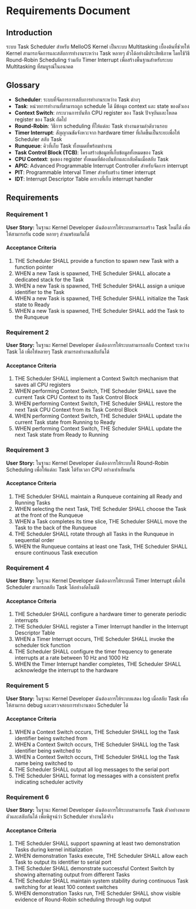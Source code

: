# Requirements Document

## Introduction

ระบบ Task Scheduler สำหรับ MelloOS Kernel เป็นระบบ Multitasking เบื้องต้นที่ช่วยให้ Kernel สามารถจัดการและสลับการทำงานระหว่าง Task หลายๆ ตัวได้อย่างมีประสิทธิภาพ โดยใช้วิธี Round-Robin Scheduling ร่วมกับ Timer Interrupt เพื่อสร้างพื้นฐานสำหรับระบบ Multitasking ที่สมบูรณ์ในอนาคต

## Glossary

- **Scheduler**: ระบบที่จัดการการสลับการทำงานระหว่าง Task ต่างๆ
- **Task**: หน่วยการทำงานที่สามารถถูก schedule ได้ มีข้อมูล context และ state ของตัวเอง
- **Context Switch**: กระบวนการบันทึก CPU register ของ Task ปัจจุบันและโหลด register ของ Task ถัดไป
- **Round-Robin**: วิธีการ scheduling ที่ให้แต่ละ Task ทำงานตามลำดับวนรอบ
- **Timer Interrupt**: สัญญาณขัดจังหวะจาก hardware timer ที่เกิดขึ้นเป็นระยะเพื่อให้ Scheduler สลับ Task
- **Runqueue**: คิวที่เก็บ Task ทั้งหมดที่พร้อมทำงาน
- **Task Control Block (TCB)**: โครงสร้างข้อมูลที่เก็บข้อมูลทั้งหมดของ Task
- **CPU Context**: ชุดของ register ทั้งหมดที่ต้องบันทึกและกลับคืนเมื่อสลับ Task
- **APIC**: Advanced Programmable Interrupt Controller สำหรับจัดการ interrupt
- **PIT**: Programmable Interval Timer สำหรับสร้าง timer interrupt
- **IDT**: Interrupt Descriptor Table ตารางที่เก็บ interrupt handler

## Requirements

### Requirement 1

**User Story:** ในฐานะ Kernel Developer ฉันต้องการให้ระบบสามารถสร้าง Task ใหม่ได้ เพื่อให้สามารถรัน code หลายๆ ส่วนพร้อมกันได้

#### Acceptance Criteria

1. THE Scheduler SHALL provide a function to spawn new Task with a function pointer
2. WHEN a new Task is spawned, THE Scheduler SHALL allocate a dedicated stack for the Task
3. WHEN a new Task is spawned, THE Scheduler SHALL assign a unique identifier to the Task
4. WHEN a new Task is spawned, THE Scheduler SHALL initialize the Task state to Ready
5. WHEN a new Task is spawned, THE Scheduler SHALL add the Task to the Runqueue

### Requirement 2

**User Story:** ในฐานะ Kernel Developer ฉันต้องการให้ระบบสามารถสลับ Context ระหว่าง Task ได้ เพื่อให้หลายๆ Task สามารถทำงานสลับกันได้

#### Acceptance Criteria

1. THE Scheduler SHALL implement a Context Switch mechanism that saves all CPU registers
2. WHEN performing Context Switch, THE Scheduler SHALL save the current Task CPU Context to its Task Control Block
3. WHEN performing Context Switch, THE Scheduler SHALL restore the next Task CPU Context from its Task Control Block
4. WHEN performing Context Switch, THE Scheduler SHALL update the current Task state from Running to Ready
5. WHEN performing Context Switch, THE Scheduler SHALL update the next Task state from Ready to Running

### Requirement 3

**User Story:** ในฐานะ Kernel Developer ฉันต้องการให้ระบบใช้ Round-Robin Scheduling เพื่อให้แต่ละ Task ได้รับเวลา CPU อย่างเท่าเทียมกัน

#### Acceptance Criteria

1. THE Scheduler SHALL maintain a Runqueue containing all Ready and Running Tasks
2. WHEN selecting the next Task, THE Scheduler SHALL choose the Task at the front of the Runqueue
3. WHEN a Task completes its time slice, THE Scheduler SHALL move the Task to the back of the Runqueue
4. THE Scheduler SHALL rotate through all Tasks in the Runqueue in sequential order
5. WHEN the Runqueue contains at least one Task, THE Scheduler SHALL ensure continuous Task execution

### Requirement 4

**User Story:** ในฐานะ Kernel Developer ฉันต้องการให้ระบบมี Timer Interrupt เพื่อให้ Scheduler สามารถสลับ Task ได้อย่างอัตโนมัติ

#### Acceptance Criteria

1. THE Scheduler SHALL configure a hardware timer to generate periodic interrupts
2. THE Scheduler SHALL register a Timer Interrupt handler in the Interrupt Descriptor Table
3. WHEN a Timer Interrupt occurs, THE Scheduler SHALL invoke the scheduler tick function
4. THE Scheduler SHALL configure the timer frequency to generate interrupts at a rate between 10 Hz and 1000 Hz
5. WHEN the Timer Interrupt handler completes, THE Scheduler SHALL acknowledge the interrupt to the hardware

### Requirement 5

**User Story:** ในฐานะ Kernel Developer ฉันต้องการให้ระบบแสดง log เมื่อสลับ Task เพื่อให้สามารถ debug และตรวจสอบการทำงานของ Scheduler ได้

#### Acceptance Criteria

1. WHEN a Context Switch occurs, THE Scheduler SHALL log the Task identifier being switched from
2. WHEN a Context Switch occurs, THE Scheduler SHALL log the Task identifier being switched to
3. WHEN a Context Switch occurs, THE Scheduler SHALL log the Task name being switched to
4. THE Scheduler SHALL output all log messages to the serial port
5. THE Scheduler SHALL format log messages with a consistent prefix indicating scheduler activity

### Requirement 6

**User Story:** ในฐานะ Kernel Developer ฉันต้องการให้ระบบสามารถรัน Task ตัวอย่างหลายตัวและสลับกันได้ เพื่อพิสูจน์ว่า Scheduler ทำงานได้จริง

#### Acceptance Criteria

1. THE Scheduler SHALL support spawning at least two demonstration Tasks during kernel initialization
2. WHEN demonstration Tasks execute, THE Scheduler SHALL allow each Task to output its identifier to serial port
3. THE Scheduler SHALL demonstrate successful Context Switch by showing alternating output from different Tasks
4. THE Scheduler SHALL maintain system stability during continuous Task switching for at least 100 context switches
5. WHEN demonstration Tasks run, THE Scheduler SHALL show visible evidence of Round-Robin scheduling through log output

